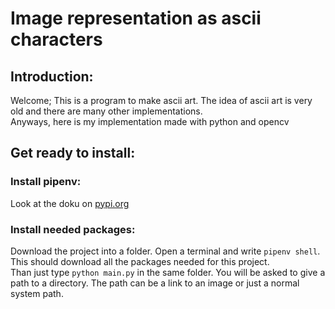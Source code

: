 # Image representation as ascii characters

## Introduction:
 Welcome; This is a program to make ascii art. The idea of ascii art is very old and there are many other implementations.  
 Anyways, here is my implementation made with python and opencv
## Get ready to install: 
### Install pipenv:
 Look at the doku on [pypi.org](https://pypi.org/project/pipenv/)
### Install needed packages:
 Download the project into a folder. Open a terminal and write <code>pipenv shell</code>.  
 This should download all the packages needed for this project.  
 Than just type <code>python main.py</code> in the same folder.
 You will be asked to give a path to a directory. The path can be a link to an image or just a normal system path.
